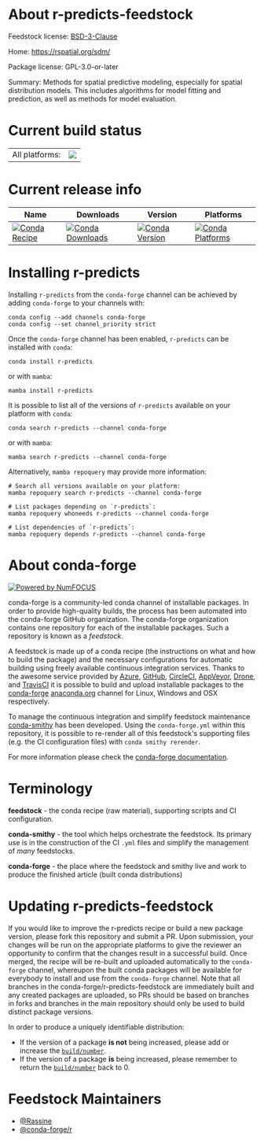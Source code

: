 About r-predicts-feedstock
==========================

Feedstock license: [BSD-3-Clause](https://github.com/conda-forge/r-predicts-feedstock/blob/main/LICENSE.txt)

Home: https://rspatial.org/sdm/

Package license: GPL-3.0-or-later

Summary: Methods for spatial predictive modeling, especially for spatial distribution models. This includes algorithms for model fitting and prediction, as well as methods for model evaluation.

Current build status
====================


<table><tr><td>All platforms:</td>
    <td>
      <a href="https://dev.azure.com/conda-forge/feedstock-builds/_build/latest?definitionId=22199&branchName=main">
        <img src="https://dev.azure.com/conda-forge/feedstock-builds/_apis/build/status/r-predicts-feedstock?branchName=main">
      </a>
    </td>
  </tr>
</table>

Current release info
====================

| Name | Downloads | Version | Platforms |
| --- | --- | --- | --- |
| [![Conda Recipe](https://img.shields.io/badge/recipe-r--predicts-green.svg)](https://anaconda.org/conda-forge/r-predicts) | [![Conda Downloads](https://img.shields.io/conda/dn/conda-forge/r-predicts.svg)](https://anaconda.org/conda-forge/r-predicts) | [![Conda Version](https://img.shields.io/conda/vn/conda-forge/r-predicts.svg)](https://anaconda.org/conda-forge/r-predicts) | [![Conda Platforms](https://img.shields.io/conda/pn/conda-forge/r-predicts.svg)](https://anaconda.org/conda-forge/r-predicts) |

Installing r-predicts
=====================

Installing `r-predicts` from the `conda-forge` channel can be achieved by adding `conda-forge` to your channels with:

```
conda config --add channels conda-forge
conda config --set channel_priority strict
```

Once the `conda-forge` channel has been enabled, `r-predicts` can be installed with `conda`:

```
conda install r-predicts
```

or with `mamba`:

```
mamba install r-predicts
```

It is possible to list all of the versions of `r-predicts` available on your platform with `conda`:

```
conda search r-predicts --channel conda-forge
```

or with `mamba`:

```
mamba search r-predicts --channel conda-forge
```

Alternatively, `mamba repoquery` may provide more information:

```
# Search all versions available on your platform:
mamba repoquery search r-predicts --channel conda-forge

# List packages depending on `r-predicts`:
mamba repoquery whoneeds r-predicts --channel conda-forge

# List dependencies of `r-predicts`:
mamba repoquery depends r-predicts --channel conda-forge
```


About conda-forge
=================

[![Powered by
NumFOCUS](https://img.shields.io/badge/powered%20by-NumFOCUS-orange.svg?style=flat&colorA=E1523D&colorB=007D8A)](https://numfocus.org)

conda-forge is a community-led conda channel of installable packages.
In order to provide high-quality builds, the process has been automated into the
conda-forge GitHub organization. The conda-forge organization contains one repository
for each of the installable packages. Such a repository is known as a *feedstock*.

A feedstock is made up of a conda recipe (the instructions on what and how to build
the package) and the necessary configurations for automatic building using freely
available continuous integration services. Thanks to the awesome service provided by
[Azure](https://azure.microsoft.com/en-us/services/devops/), [GitHub](https://github.com/),
[CircleCI](https://circleci.com/), [AppVeyor](https://www.appveyor.com/),
[Drone](https://cloud.drone.io/welcome), and [TravisCI](https://travis-ci.com/)
it is possible to build and upload installable packages to the
[conda-forge](https://anaconda.org/conda-forge) [anaconda.org](https://anaconda.org/)
channel for Linux, Windows and OSX respectively.

To manage the continuous integration and simplify feedstock maintenance
[conda-smithy](https://github.com/conda-forge/conda-smithy) has been developed.
Using the ``conda-forge.yml`` within this repository, it is possible to re-render all of
this feedstock's supporting files (e.g. the CI configuration files) with ``conda smithy rerender``.

For more information please check the [conda-forge documentation](https://conda-forge.org/docs/).

Terminology
===========

**feedstock** - the conda recipe (raw material), supporting scripts and CI configuration.

**conda-smithy** - the tool which helps orchestrate the feedstock.
                   Its primary use is in the construction of the CI ``.yml`` files
                   and simplify the management of *many* feedstocks.

**conda-forge** - the place where the feedstock and smithy live and work to
                  produce the finished article (built conda distributions)


Updating r-predicts-feedstock
=============================

If you would like to improve the r-predicts recipe or build a new
package version, please fork this repository and submit a PR. Upon submission,
your changes will be run on the appropriate platforms to give the reviewer an
opportunity to confirm that the changes result in a successful build. Once
merged, the recipe will be re-built and uploaded automatically to the
`conda-forge` channel, whereupon the built conda packages will be available for
everybody to install and use from the `conda-forge` channel.
Note that all branches in the conda-forge/r-predicts-feedstock are
immediately built and any created packages are uploaded, so PRs should be based
on branches in forks and branches in the main repository should only be used to
build distinct package versions.

In order to produce a uniquely identifiable distribution:
 * If the version of a package **is not** being increased, please add or increase
   the [``build/number``](https://docs.conda.io/projects/conda-build/en/latest/resources/define-metadata.html#build-number-and-string).
 * If the version of a package **is** being increased, please remember to return
   the [``build/number``](https://docs.conda.io/projects/conda-build/en/latest/resources/define-metadata.html#build-number-and-string)
   back to 0.

Feedstock Maintainers
=====================

* [@Rassine](https://github.com/Rassine/)
* [@conda-forge/r](https://github.com/conda-forge/r/)

